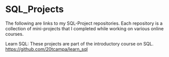 # SQL_Projects

The following are links to my SQL-Project repositories. Each repository is a collection of mini-projects that I completed while working on various online courses.

Learn SQL: These projects are part of the introductory course on SQL. https://github.com/20tcampa/learn_sql
